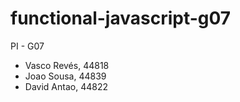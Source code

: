 # functional-javascript-g07
PI - G07

- Vasco Revés, 44818
- Joao Sousa, 44839
- David Antao, 44822
